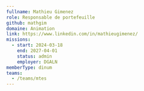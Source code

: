 ```yaml
---
fullname: Mathieu Gimenez
role: Responsable de portefeuille
github: mathgim
domaine: Animation
link: https://www.linkedin.com/in/mathieugimenez/
missions:
  - start: 2024-03-18
    end: 2027-04-01
    status: admin
    employer: DGALN
memberType: dinum
teams:
  - /teams/mtes
---
```


